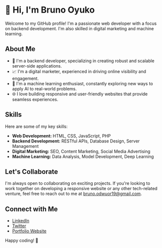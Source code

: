 # 👋 Hi, I'm Bruno Oyuko

Welcome to my GitHub profile! I'm a passionate web developer with a focus on backend development. 
I'm also skilled in digital marketing and machine learning.

## About Me

- 💼 I'm a backend developer, specializing in creating robust and scalable server-side applications.
- 📈 I'm a digital marketer, experienced in driving online visibility and engagement.
- 🧠 I'm a machine learning enthusiast, constantly exploring new ways to apply AI to real-world problems.
- 🌐 I love building responsive and user-friendly websites that provide seamless experiences.
## Skills

Here are some of my key skills:

- **Web Development:** HTML, CSS, JavaScript, PHP
- **Backend Development:** RESTful APIs, Database Design, Server Management
- **Digital Marketing:** SEO, Content Marketing, Social Media Advertising
- **Machine Learning:** Data Analysis, Model Development, Deep Learning

## Let's Collaborate

I'm always open to collaborating on exciting projects. If you're looking to work together on developing a responsive
website or any other tech-related venture, feel free to reach out to me at [bruno.odwuor19@gmail.com](mailto:bruno.odwuor19@gmail.com).

## Connect with Me

- [LinkedIn](https://www.linkedin.com/in/bruno-oyuko/)
- [Twitter](https://twitter.com/@u_sawa1)
- [Portfolio Website](https://brunoyuko.netlify.app/)

Happy coding! 🚀

<!---
oyuko-bruno/oyuko-bruno is a ✨ special ✨ repository because its `README.md` (this file) appears on your GitHub profile.
You can click the Preview link to take a look at your changes.
--->
